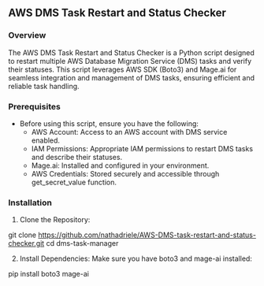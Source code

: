 ## AWS DMS Task Restart and Status Checker

### Overview

The AWS DMS Task Restart and Status Checker is a Python script designed to restart multiple AWS Database Migration Service (DMS) tasks and verify their statuses. This script leverages AWS SDK (Boto3) and Mage.ai for seamless integration and management of DMS tasks, ensuring efficient and reliable task handling.

### Prerequisites

- Before using this script, ensure you have the following:
    - AWS Account: Access to an AWS account with DMS service enabled.
    - IAM Permissions: Appropriate IAM permissions to restart DMS tasks and describe their statuses.
    - Mage.ai: Installed and configured in your environment.
    - AWS Credentials: Stored securely and accessible through get_secret_value function.

### Installation

1. Clone the Repository:

git clone https://github.com/nathadriele/AWS-DMS-task-restart-and-status-checker.git
cd dms-task-manager

2. Install Dependencies:
Make sure you have boto3 and mage-ai installed:

pip install boto3 mage-ai



















